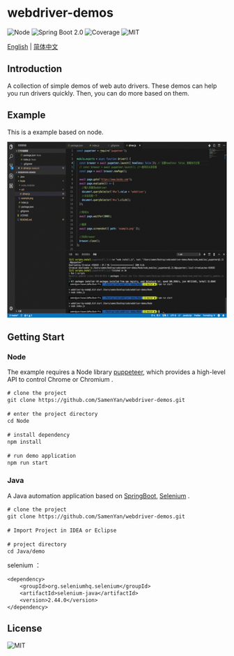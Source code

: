#  webdriver-demos
![Node](https://img.shields.io/node/v/passport/latest.svg)
![Spring Boot 2.0](https://img.shields.io/badge/Spring%20Boot-2.0-brightgreen.svg)
![Coverage](https://img.shields.io/codacy/coverage/59d607d0e311408885e418004068ea58/master.svg)
![MIT](https://img.shields.io/npm/l/express.svg)

[English](./README.md) | [简体中文](./README.zh-CN.md)

## Introduction
A collection of simple demos of web auto drivers. These demos can help you run drivers quickly. Then, you can do more based on them.

## Example
This is a example based on node. 

![example](./example.gif)

## Getting Start

### Node 

The example requires a Node library [puppeteer](https://github.com/GoogleChrome/puppeteer), which provides a high-level API to control Chrome or Chromium .
```
# clone the project
git clone https://github.com/SamenYan/webdriver-demos.git

# enter the project directory
cd Node

# install dependency
npm install

# run demo application
npm run start
```

### Java 

A Java automation application based on [SpringBoot](https://github.com/ityouknow/spring-boot-examples),  [Selenium](https://github.com/SeleniumHQ/selenium) .

```
# clone the project 
git clone https://github.com/SamenYan/webdriver-demos.git

# Import Project in IDEA or Eclipse

# project directory
cd Java/demo
```

selenium ：
```
<dependency>
    <groupId>org.seleniumhq.selenium</groupId>
    <artifactId>selenium-java</artifactId>
    <version>2.44.0</version>
</dependency>
```

## License

![MIT](https://img.shields.io/npm/l/express.svg)
